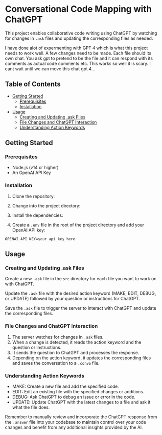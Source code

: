 # Conversational Code Mapping with ChatGPT

This project enables collaborative code writing using ChatGPT by watching for changes in `.ask` files and updating the corresponding files as needed.

I have done alot of expermenting with GPT 4 which is what this project needs to work well. A few changes need to be made. Each file should its own chat. You ask gpt to pretend to be the file and it can respond with its comments as actual code comments etc. This works so well it is scary. I cant wait until we can move this chat gpt 4...

## Table of Contents

- [Getting Started](#getting-started)
  - [Prerequisites](#prerequisites)
  - [Installation](#installation)
- [Usage](#usage)
  - [Creating and Updating .ask Files](#creating-and-updating-ask-files)
  - [File Changes and ChatGPT Interaction](#file-changes-and-chatgpt-interaction)
  - [Understanding Action Keywords](#understanding-action-keywords)

## Getting Started

### Prerequisites

- Node.js (v14 or higher)
- An OpenAI API Key

### Installation

1. Clone the repository:

2. Change into the project directory:

3. Install the dependencies:

4. Create a `.env` file in the root of the project directory and add your OpenAI API key:

```
OPENAI_API_KEY=your_api_key_here
```

## Usage

### Creating and Updating .ask Files

Create a new `.ask` file in the `src` directory for each file you want to work on with ChatGPT.

Update the `.ask` file with the desired action keyword (MAKE, EDIT, DEBUG, or UPDATE) followed by your question or instructions for ChatGPT.

Save the `.ask` file to trigger the server to interact with ChatGPT and update the corresponding files.

### File Changes and ChatGPT Interaction

1. The server watches for changes in `.ask` files.
2. When a change is detected, it reads the action keyword and the question or instructions.
3. It sends the question to ChatGPT and processes the response.
4. Depending on the action keyword, it updates the corresponding files and saves the conversation to a `.convo` file.

### Understanding Action Keywords

- MAKE: Create a new file and add the specified code.
- EDIT: Edit an existing file with the specified changes or additions.
- DEBUG: Ask ChatGPT to debug an issue or error in the code.
- UPDATE: Update ChatGPT with the latest changes to a file and ask it what the file does.

Remember to manually review and incorporate the ChatGPT response from the `.answer` file into your codebase to maintain control over your code changes and benefit from any additional insights provided by the AI.
